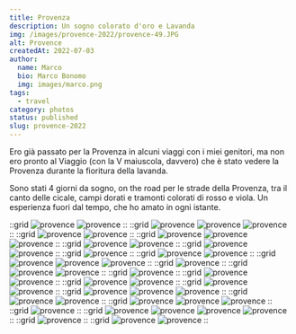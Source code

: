 ```yaml
---
title: Provenza
description: Un sogno colorato d'oro e Lavanda
img: /images/provence-2022/provence-49.JPG
alt: Provence
createdAt: 2022-07-03
author:
  name: Marco
  bio: Marco Bonomo
  img: images/marco.png
tags:
  - travel
category: photos
status: published
slug: provence-2022
---
```


Ero già passato per la Provenza in alcuni viaggi con i miei genitori, ma non ero pronto al Viaggio (con la V maiuscola, davvero) che è stato vedere la Provenza durante la fioritura della lavanda.

Sono stati 4 giorni da sogno, on the road per le strade della Provenza, tra il canto delle cicale, campi dorati e tramonti colorati di rosso e viola. 
Un esperienza fuori dal tempo, che ho amato in ogni istante.

::grid
![provence](/images/provence-2022/provence-2.JPG)
![provence](/images/provence-2022/provence-3.JPG)
::
::grid
![provence](/images/provence-2022/provence-1.JPG)
![provence](/images/provence-2022/provence-5.JPG)
![provence](/images/provence-2022/provence-6.JPG)
::
::grid
![provence](/images/provence-2022/provence-7.JPG)
![provence](/images/provence-2022/provence-8.JPG)
::
::grid
![provence](/images/provence-2022/provence-9.JPG)
![provence](/images/provence-2022/provence-10.JPG)
![provence](/images/provence-2022/provence-12.JPG)
::
::grid
![provence](/images/provence-2022/provence-13.JPG)
![provence](/images/provence-2022/provence-14.JPG)
::
::grid
![provence](/images/provence-2022/provence-15.JPG)
![provence](/images/provence-2022/provence-16.JPG)
::
::grid
![provence](/images/provence-2022/provence-17.JPG)
::
::grid
![provence](/images/provence-2022/provence-18.JPG)
![provence](/images/provence-2022/provence-19.JPG)
::
::grid
![provence](/images/provence-2022/provence-20.JPG)
![provence](/images/provence-2022/provence-21.JPG)
![provence](/images/provence-2022/provence-11.JPG)
::
::grid
![provence](/images/provence-2022/provence-24.JPG)
::
::grid
![provence](/images/provence-2022/provence-23.JPG)
![provence](/images/provence-2022/provence-25.JPG)
::
::grid
![provence](/images/provence-2022/provence-26.JPG)
::
::grid
![provence](/images/provence-2022/provence-27.JPG)
![provence](/images/provence-2022/provence-29.JPG)
::
::grid
![provence](/images/provence-2022/provence-28.JPG)
![provence](/images/provence-2022/provence-30.JPG)
::
::grid
![provence](/images/provence-2022/provence-31.JPG)
![provence](/images/provence-2022/provence-32.JPG)
::
::grid
![provence](/images/provence-2022/provence-33.JPG)
![provence](/images/provence-2022/provence-34.JPG)
![provence](/images/provence-2022/provence-35.JPG)
::
::grid
![provence](/images/provence-2022/provence-37.JPG)
![provence](/images/provence-2022/provence-39.JPG)
::
::grid
![provence](/images/provence-2022/provence-40.JPG)
![provence](/images/provence-2022/provence-41.JPG)
![provence](/images/provence-2022/provence-47.JPG)
::
::grid
![provence](/images/provence-2022/provence-50.JPG)
::
::grid
![provence](/images/provence-2022/provence-51.JPG)
![provence](/images/provence-2022/provence-52.JPG)
![provence](/images/provence-2022/provence-56.JPG)
![provence](/images/provence-2022/provence-57.JPG)
::
::grid
![provence](/images/provence-2022/provence-54.JPG)
::
::grid
![provence](/images/provence-2022/provence-58.JPG)
![provence](/images/provence-2022/provence-59.JPG)
::
